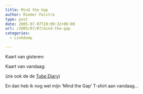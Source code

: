 ```yaml
---
title: Mind the Gap
author: Riemer Palstra
type: post
date: 2005-07-07T20:09:32+00:00
url: /2005/07/07/mind-the-gap
categories:
  - Linkdump

---
```

Kaart van gisteren:  
<img data-recalc-dims="1" decoding="async" src="https://i0.wp.com/www.palstra.com/images/front/2012_journey_planner.jpg?w=1100&#038;ssl=1" alt="" /> 

Kaart van vandaag:  
<img data-recalc-dims="1" decoding="async" src="https://i0.wp.com/www.palstra.com/images/front/bbckaart.png?w=1100&#038;ssl=1" alt="" /> 

(zie ook de de [Tube Diary][1])

En dan heb ik nog wel mijn &#8216;Mind the Gap&#8217; T-shirt aan vandaag&#8230;

 [1]: http://london-underground.blogspot.com/